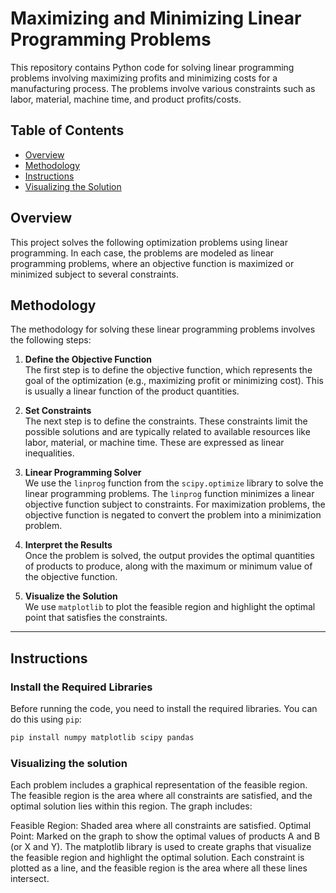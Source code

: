 # Maximizing and Minimizing Linear Programming Problems

This repository contains Python code for solving linear programming problems involving maximizing profits and minimizing costs for a manufacturing process. The problems involve various constraints such as labor, material, machine time, and product profits/costs.

## Table of Contents

- [Overview](#overview)
- [Methodology](#methodology)
- [Instructions](#instructions)
- [Visualizing the Solution](#visualizing-the-solution)




## Overview

This project solves the following optimization problems using linear programming. In each case, the problems are modeled as linear programming problems, where an objective function is maximized or minimized subject to several constraints.



## Methodology

The methodology for solving these linear programming problems involves the following steps:

1. **Define the Objective Function**  
   The first step is to define the objective function, which represents the goal of the optimization (e.g., maximizing profit or minimizing cost). This is usually a linear function of the product quantities.

2. **Set Constraints**  
   The next step is to define the constraints. These constraints limit the possible solutions and are typically related to available resources like labor, material, or machine time. These are expressed as linear inequalities.

3. **Linear Programming Solver**  
   We use the `linprog` function from the `scipy.optimize` library to solve the linear programming problems. The `linprog` function minimizes a linear objective function subject to constraints. For maximization problems, the objective function is negated to convert the problem into a minimization problem.

4. **Interpret the Results**  
   Once the problem is solved, the output provides the optimal quantities of products to produce, along with the maximum or minimum value of the objective function.

5. **Visualize the Solution**  
   We use `matplotlib` to plot the feasible region and highlight the optimal point that satisfies the constraints.

---

## Instructions

### Install the Required Libraries

Before running the code, you need to install the required libraries. You can do this using `pip`:

```bash
pip install numpy matplotlib scipy pandas
```

### Visualizing the solution


Each problem includes a graphical representation of the feasible region. The feasible region is the area where all constraints are satisfied, and the optimal solution lies within this region. The graph includes:

Feasible Region: Shaded area where all constraints are satisfied.
Optimal Point: Marked on the graph to show the optimal values of products A and B (or X and Y).
The matplotlib library is used to create graphs that visualize the feasible region and highlight the optimal solution. Each constraint is plotted as a line, and the feasible region is the area where all these lines intersect.




